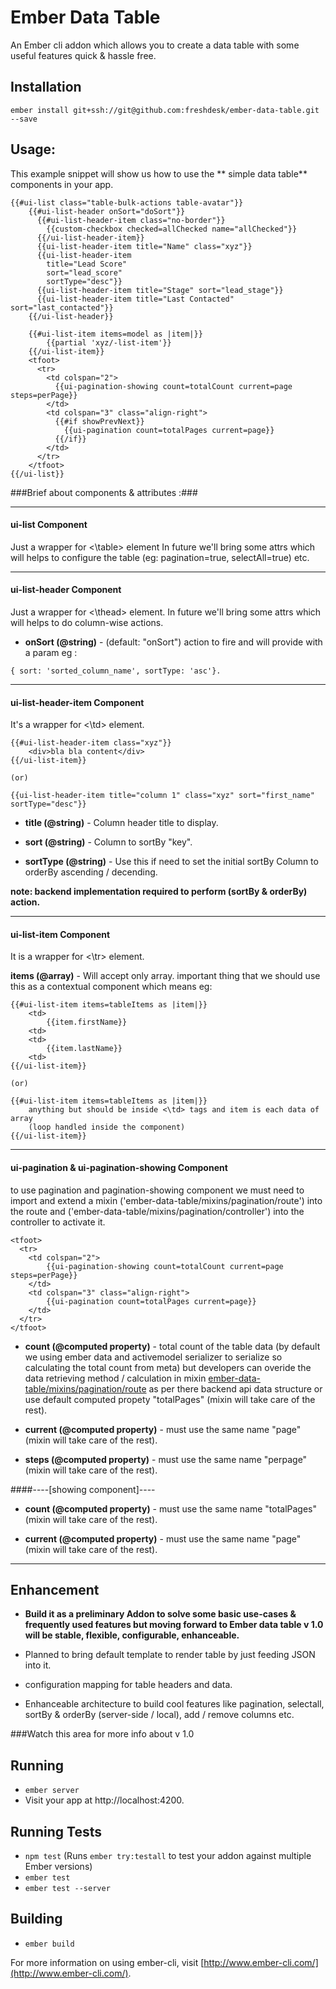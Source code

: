 # Ember Data Table

An Ember cli addon which allows you to create a data table with some useful features quick & hassle free.

## Installation

`ember install git+ssh://git@github.com:freshdesk/ember-data-table.git --save`

## Usage:

This example snippet will show us how to use the ** simple data table** components in your app.

```
{{#ui-list class="table-bulk-actions table-avatar"}}
	{{#ui-list-header onSort="doSort"}}
      {{#ui-list-header-item class="no-border"}}
      	{{custom-checkbox checked=allChecked name="allChecked"}}
      {{/ui-list-header-item}}
      {{ui-list-header-item title="Name" class="xyz"}}
      {{ui-list-header-item
      	title="Lead Score"
        sort="lead_score" 
        sortType="desc"}}
      {{ui-list-header-item title="Stage" sort="lead_stage"}}
      {{ui-list-header-item title="Last Contacted" sort="last_contacted"}}
    {{/ui-list-header}}

    {{#ui-list-item items=model as |item|}}
    	{{partial 'xyz/-list-item'}}
    {{/ui-list-item}}
    <tfoot>
      <tr>
        <td colspan="2">
          {{ui-pagination-showing count=totalCount current=page steps=perPage}}
        </td>
        <td colspan="3" class="align-right">
          {{#if showPrevNext}}
          	{{ui-pagination count=totalPages current=page}}
          {{/if}}
        </td>
      </tr>
    </tfoot>
{{/ui-list}}
```

###Brief about components & attributes :###
_______

#### ui-list Component ####

Just a wrapper for <\table> element In future we'll bring some attrs which will helps to configure the table (eg: pagination=true, selectAll=true) etc.
________

#### ui-list-header Component ####

Just a wrapper for <\thead> element. In future we'll bring some attrs which will helps to do column-wise actions.

* **onSort (@string)** - (default: "onSort") action to fire and will provide with a param eg : 

```
{ sort: 'sorted_column_name', sortType: 'asc'}.
```
________

#### ui-list-header-item Component ####

It's a wrapper for <\td> element.

```
{{#ui-list-header-item class="xyz"}}
	<div>bla bla content</div>
{{/ui-list-item}}

(or)

{{ui-list-header-item title="column 1" class="xyz" sort="first_name" sortType="desc"}}
```

* **title (@string)** - Column header title to display.

* **sort (@string)** - Column to sortBy "key".

* **sortType (@string)** - Use this if need to set the initial sortBy Column to orderBy ascending / decending.

**note: backend implementation required to perform (sortBy & orderBy) action.**
________

#### ui-list-item Component ####

It is a wrapper for <\tr> element. 

**items (@array)** - Will accept only array. important thing that we should use this as a contextual component which means eg: 

```
{{#ui-list-item items=tableItems as |item|}}
	<td>
    	{{item.firstName}}
    <td>
    <td>
    	{{item.lastName}}
    <td>
{{/ui-list-item}}

(or)

{{#ui-list-item items=tableItems as |item|}}
	anything but should be inside <\td> tags and item is each data of array
    (loop handled inside the component)
{{/ui-list-item}}
```
________
#### ui-pagination & ui-pagination-showing Component ####

to use pagination and pagination-showing component we must need to import and extend a mixin ('ember-data-table/mixins/pagination/route') into the route and ('ember-data-table/mixins/pagination/controller') into the controller to activate it.

```
<tfoot>
  <tr>
    <td colspan="2">
    	{{ui-pagination-showing count=totalCount current=page steps=perPage}}
    </td>
    <td colspan="3" class="align-right">
    	{{ui-pagination count=totalPages current=page}}
    </td>
  </tr>
</tfoot>
```

* **count (@computed property)** - total count of the table data (by default we using ember data and activemodel serializer to serialize so calculating the total count from meta) but developers can overide the data retrieving method / calculation in mixin [ember-data-table/mixins/pagination/route](https://github.com/freshdesk/ember-data-table/blob/master/addon/mixins/pagination/controller.js) as per there backend api data structure or use default computed propety "totalPages" (mixin will take care of the rest).

* **current (@computed property)** - must use the same name "page" (mixin will take care of the rest).

* **steps (@computed property)** - must use the same name "perpage" (mixin will take care of the rest).

####----[showing component]----
* **count (@computed property)** - must use the same name "totalPages" (mixin will take care of the rest).

* **current (@computed property)** - must use the same name "page" (mixin will take care of the rest).
________

## Enhancement

* **Build it as a preliminary Addon to solve some basic use-cases & frequently used features but moving forward to Ember data table v 1.0 will be stable, flexible, configurable, enhanceable.**

* Planned to bring default template to render table by just feeding JSON into it.

* configuration mapping for table headers and data.

* Enhanceable architecture to build cool features like pagination, selectall, sortBy & orderBy (server-side / local), add / remove columns etc.


###Watch this area for more info about v 1.0

## Running

* `ember server`
* Visit your app at http://localhost:4200.

## Running Tests

* `npm test` (Runs `ember try:testall` to test your addon against multiple Ember versions)
* `ember test`
* `ember test --server`

## Building

* `ember build`

For more information on using ember-cli, visit [http://www.ember-cli.com/](http://www.ember-cli.com/).
